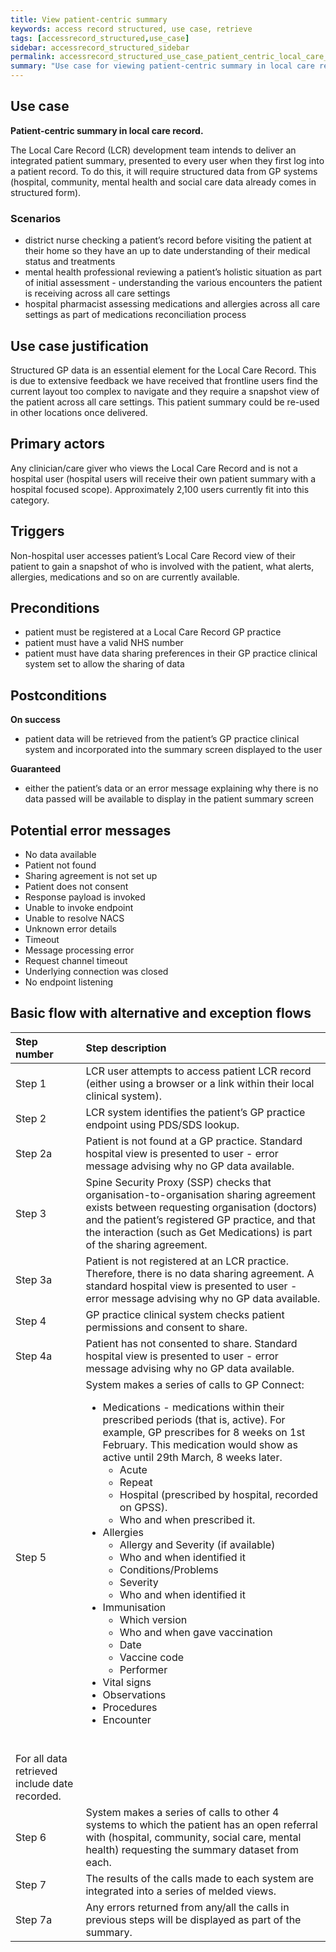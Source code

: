 ```yaml
---
title: View patient-centric summary
keywords: access record structured, use case, retrieve
tags: [accessrecord_structured,use_case]
sidebar: accessrecord_structured_sidebar
permalink: accessrecord_structured_use_case_patient_centric_local_care_record.html
summary: "Use case for viewing patient-centric summary in local care record"
---
```


## Use case ##
**Patient-centric summary in local care record.**

The Local Care Record (LCR) development team intends to deliver an integrated patient summary, presented to every user when they first log into a patient record. To do this, it will require structured data from GP systems (hospital, community, mental health and social care data already comes in structured form).

### Scenarios ###

- district nurse checking a patient’s record before visiting the patient at their home so they have an up to date understanding of their medical status and treatments
- mental health professional reviewing a patient’s holistic situation as part of initial assessment - understanding the various encounters the patient is receiving across all care settings
- hospital pharmacist assessing medications and allergies across all care settings as part of medications reconciliation process

## Use case justification ##

Structured GP data is an essential element for the Local Care Record. This is due to extensive feedback we have received that frontline users find the current layout too complex to navigate and they require a snapshot view of the patient across all care settings. This patient summary could be re-used in other locations once delivered.

## Primary actors ##
Any clinician/care giver who views the Local Care Record and is not a hospital user (hospital users will receive their own patient summary with a hospital focused scope). Approximately 2,100 users currently fit into this category.

## Triggers ##
Non-hospital user accesses patient’s Local Care Record view of their patient to gain a snapshot of who is involved with the patient, what alerts, allergies, medications and so on are currently available.

## Preconditions ##
- patient must be registered at a Local Care Record GP practice
- patient must have a valid NHS number
- patient must have data sharing preferences in their GP practice clinical system set to allow the sharing of data

## Postconditions ##
**On success**
-	patient data will be retrieved from the patient’s GP practice clinical system and incorporated into the summary screen displayed to the user

**Guaranteed**
-	either the patient’s data or an error message explaining why there is no data passed will be available to display in the patient summary screen

## Potential error messages ##
-	No data available
-	Patient not found
-	Sharing agreement is not set up
-	Patient does not consent
-	Response payload is invoked
-	Unable to invoke endpoint
-	Unable to resolve NACS
-	Unknown error details
-	Timeout
-	Message processing error
-	Request channel timeout
-	Underlying connection was closed
-	No endpoint listening

## Basic flow with alternative and exception flows ##

| Step number | Step description |
|:---- |:-------------- | 
| Step 1 | LCR user attempts to access patient LCR record (either using a browser or a link within their local clinical system). |
| Step 2 | LCR system identifies the patient’s GP practice endpoint using PDS/SDS lookup. |
| Step 2a | Patient is not found at a GP practice. Standard hospital view is presented to user \- error message advising why no GP data available. |
| Step 3 | Spine Security Proxy (SSP) checks that organisation-to-organisation sharing agreement exists between requesting organisation (doctors) and the patient’s registered GP practice, and that the interaction (such as Get Medications) is part of the sharing agreement. |
| Step 3a | Patient is not registered at an LCR practice. Therefore, there is no data sharing agreement. A standard hospital view is presented to user \- error message advising why no GP data available. |
| Step 4 | GP practice clinical system checks patient permissions and consent to share. |
| Step 4a | Patient has not consented to share. Standard hospital view is presented to user \- error message advising why no GP data available. |
| Step 5 | System makes a series of calls to GP Connect:<ul><li>Medications - medications within their prescribed periods (that is, active). For example, GP prescribes for 8 weeks on 1st February. This medication would show as active until 29th March, 8 weeks later. <ul><li>Acute<li>Repeat<li>Hospital (prescribed by hospital, recorded on GPSS).<li>Who and when prescribed it. </ul><li>Allergies<ul><li>Allergy and Severity (if available)<li>Who and when identified it<li>Conditions/Problems<li> Severity<li>Who and when identified it</ul><li>Immunisation<ul><li>Which version<li> Who and when gave vaccination<li>Date<li>Vaccine code<li>Performer</ul> <li>Vital signs<li>Observations<li>Procedures<li>Encounter</ul>
</ul><br>For all data retrieved include date recorded. | 
| Step 6 | System makes a series of calls to other 4 systems to which the patient has an open referral with (hospital, community, social care, mental health) requesting the summary dataset from each. |
| Step 7 | The results of the calls made to each system are integrated into a series of melded views. |
| Step 7a | Any errors returned from any/all the calls in previous steps will be displayed as part of the summary. |

